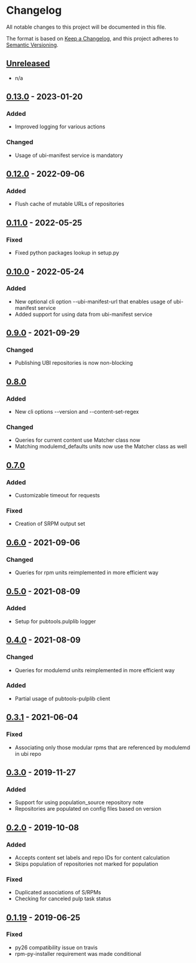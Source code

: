# Changelog
All notable changes to this project will be documented in this file.

The format is based on [Keep a Changelog](https://keepachangelog.com/en/1.0.0/),
and this project adheres to [Semantic Versioning](https://semver.org/spec/v2.0.0.html).

## [Unreleased]
- n/a

## [0.13.0] - 2023-01-20

### Added

- Improved logging for various actions

### Changed

- Usage of ubi-manifest service is mandatory

## [0.12.0] - 2022-09-06

### Added

- Flush cache of mutable URLs of repositories

## [0.11.0] - 2022-05-25

### Fixed

- Fixed python packages lookup in setup.py

## [0.10.0] - 2022-05-24

### Added

- New optional cli option --ubi-manifest-url that enables usage of ubi-manifest service
- Added support for using data from ubi-manifest service

## [0.9.0] - 2021-09-29

### Changed
- Publishing UBI repositories is now non-blocking

## [0.8.0]

### Added
- New cli options --version and --content-set-regex

### Changed
- Queries for current content use Matcher class now
- Matching modulemd_defaults units now use the Matcher class as well

## [0.7.0]

### Added
- Customizable timeout for requests

### Fixed
- Creation of SRPM output set

## [0.6.0] - 2021-09-06
### Changed
- Queries for rpm units reimplemented in more efficient way

## [0.5.0] - 2021-08-09

### Added

- Setup for pubtools.pulplib logger

## [0.4.0] - 2021-08-09

### Changed
- Queries for modulemd units reimplemented in more efficient way

### Added
- Partial usage of pubtools-pulplib client

## [0.3.1] - 2021-06-04

### Fixed
- Associating only those modular rpms that are referenced by modulemd in ubi repo

## [0.3.0] - 2019-11-27
### Added
- Support for using population_source repository note
- Repositories are populated on config files based on version

## [0.2.0] - 2019-10-08
### Added
- Accepts content set labels and repo IDs for content calculation
- Skips population of repositories not marked for population 

### Fixed
- Duplicated associations of S/RPMs
- Checking for canceled pulp task status

## [0.1.19] - 2019-06-25

### Fixed 
- py26 compatibility issue on travis
- rpm-py-installer requirement was made conditional  

[Unreleased]: https://github.com/release-engineering/ubi-population-tool/compare/v0.13.0...HEAD
[0.13.0]: https://github.com/release-engineering/ubi-population-tool/compare/v0.12.0...0.13.0
[0.12.0]: https://github.com/release-engineering/ubi-population-tool/compare/v0.11.0...0.12.0
[0.11.0]: https://github.com/release-engineering/ubi-population-tool/compare/v0.10.0...0.11.0
[0.10.0]: https://github.com/release-engineering/ubi-population-tool/compare/v0.9.0...0.10.0
[0.9.0]: https://github.com/release-engineering/ubi-population-tool/compare/v0.8.0...0.9.0
[0.8.0]: https://github.com/release-engineering/ubi-population-tool/compare/v0.7.0...0.8.0
[0.7.0]: https://github.com/release-engineering/ubi-population-tool/compare/v0.6.0...0.7.0
[0.6.0]: https://github.com/release-engineering/ubi-population-tool/compare/v0.5.0...0.6.0
[0.5.0]: https://github.com/release-engineering/ubi-population-tool/compare/v0.4.0...0.5.0
[0.4.0]: https://github.com/release-engineering/ubi-population-tool/compare/v0.3.1...0.4.0
[0.3.1]: https://github.com/release-engineering/ubi-population-tool/compare/v0.3.0...0.3.1
[0.3.0]: https://github.com/release-engineering/ubi-population-tool/compare/v0.2.0...0.3.0
[0.2.0]: https://github.com/release-engineering/ubi-population-tool/compare/v0.1.19...v0.2.0 
[0.1.19]: https://github.com/release-engineering/ubi-population-tool/compare/v0.1.18...v0.1.19
